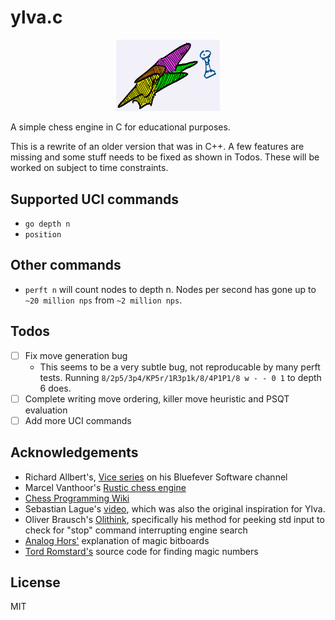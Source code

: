 # ylva.c

<p align="center" width="100%">
    <img width="33%" src="ylva.jpg">
</p>

A simple chess engine in C for educational purposes.

This is a rewrite of an older version that was in C++. A few features are missing and some stuff needs to be fixed as shown in Todos. These will be worked on subject to time constraints.

## Supported UCI commands
- `go depth n`
- `position`

## Other commands
- `perft n` will count nodes to depth n. Nodes per second has gone up to `~20 million nps` from `~2 million nps`. 

## Todos

- [ ] Fix move generation bug 
    - This seems to be a very subtle bug, not reproducable by many perft tests. Running `8/2p5/3p4/KP5r/1R3p1k/8/4P1P1/8 w - - 0 1` to depth 6 does.
- [ ] Complete writing move ordering, killer move heuristic and PSQT evaluation
- [ ] Add more UCI commands

## Acknowledgements

- Richard Allbert's, [Vice series](https://bit.ly/3XpdiKU) on his Bluefever Software channel
- Marcel Vanthoor's [Rustic chess engine](https://rustic-chess.org)
- [Chess Programming Wiki](https://www.chessprogramming.org)
- Sebastian Lague's [video](https://www.youtube.com/watch?v=U4ogK0MIzqk), which was also the original inspiration for Ylva.
- Oliver Brausch's [Olithink](https://github.com/olithink), specifically his method for peeking std input to check for "stop" command interrupting engine search
- [Analog Hors'](https://analog-hors.github.io/site/magic-bitboards/) explanation of magic bitboards
- [Tord Romstard's](https://www.chessprogramming.org/Looking_for_Magics) source code for finding magic numbers

## License
MIT
